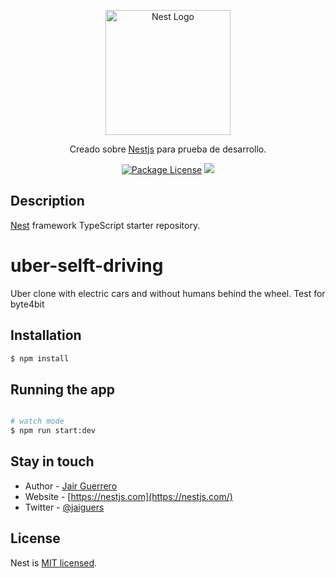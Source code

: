 <p align="center">
  <a href="http://nestjs.com/" target="blank"><img src="https://nestjs.com/img/logo-small.svg" width="200" alt="Nest Logo" /></a>
</p>

[circleci-image]: https://img.shields.io/circleci/build/github/nestjs/nest/master?token=abc123def456
[circleci-url]: https://circleci.com/gh/nestjs/nest

  <p align="center">Creado sobre  <a href="https://nestjs.com/" target="_blank">Nestjs</a> para prueba de desarrollo.</p>
    <p align="center">
<a href="https://www.npmjs.com/~nestjscore" target="_blank"><img src="https://img.shields.io/npm/l/@nestjs/core.svg" alt="Package License" /></a>
  <a href="https://twitter.com/jaiguers" target="_blank"><img src="https://img.shields.io/twitter/follow/jaiguers.svg?style=social&label=Follow"></a>
</p>
  <!--[![Backers on Open Collective](https://opencollective.com/nest/backers/badge.svg)](https://opencollective.com/nest#backer)
  [![Sponsors on Open Collective](https://opencollective.com/nest/sponsors/badge.svg)](https://opencollective.com/nest#sponsor)-->

## Description 

[Nest](https://github.com/nestjs/nest) framework TypeScript starter repository.

# uber-selft-driving
Uber clone with electric cars and without humans behind the wheel. Test for byte4bit

## Installation

```bash
$ npm install
```

## Running the app

```bash

# watch mode
$ npm run start:dev

```


## Stay in touch

- Author - [Jair Guerrero](https://jaiguers.com)
- Website - [https://nestjs.com](https://nestjs.com/)
- Twitter - [@jaiguers](https://twitter.com/jaiguers)

## License

Nest is [MIT licensed](LICENSE).

